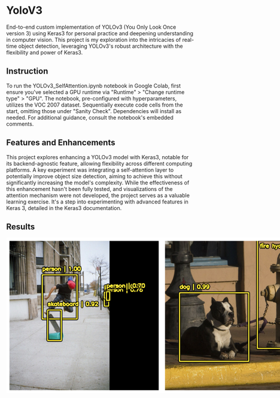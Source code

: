 # YoloV3
End-to-end custom implementation of YOLOv3 (You Only Look Once version 3) using Keras3 for personal practice and deepening understanding in computer vision. 
This project is my exploration into the intricacies of real-time object detection, leveraging YOLOv3's robust architecture with the flexibility and power of Keras3.

## Instruction
To run the YOLOv3_SelfAttention.ipynb notebook in Google Colab, first ensure you've selected a GPU runtime via "Runtime" > "Change runtime type" > "GPU". 
The notebook, pre-configured with hyperparameters, utilizes the VOC 2007 dataset.
Sequentially execute code cells from the start, omitting those under "Sanity Check". 
Dependencies will install as needed. 
For additional guidance, consult the notebook's embedded comments.

## Features and Enhancements
This project explores enhancing a YOLOv3 model with Keras3, notable for its backend-agnostic feature, allowing flexibility across different computing platforms. A key experiment was integrating a self-attention layer to potentially improve object size detection, aiming to achieve this without significantly increasing the model's complexity. While the effectiveness of this enhancement hasn't been fully tested, and visualizations of the attention mechanism were not developed, the project serves as a valuable learning exercise. It's a step into experimenting with advanced features in Keras 3, detailed in the Keras3 documentation.

## Results
<div style="display: flex;">
  <img src="https://github.com/MosheDorZarka/YoloV3/blob/main/results/result_1.png" alt="YOLO Custom Model Results" width="416" height="416">
  <img src="https://github.com/MosheDorZarka/YoloV3/blob/main/results/result_2.png" alt="YOLO Custom Model Results" width="416" height="416">
</div>

